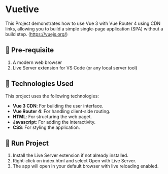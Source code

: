 # Vuetive

This Project demonstrates how to use Vue 3 with Vue Router 4 using CDN links, allowing you to build a simple single-page application (SPA) without a build step. (https://vuejs.org/)

## :pushpin:	 Pre-requisite

1. A modern web browser
2. Live Server extension for VS Code (or any local server tool)

## :wrench:	 Technologies Used

This project uses the following technologies:

- **Vue 3 CDN**: For building the user interface.
- **Vue Router 4**: For handling client-side routing.
- **HTML**: For structuring the web paget.
- **Javascript**: For adding the interactivity.
- **CSS**: For styling the application.

## :rocket:	 Run Project

1. Install the Live Server extension if not already installed.
2. Right-click on index.html and select Open with Live Server.
3. The app will open in your default browser with live reloading enabled.
